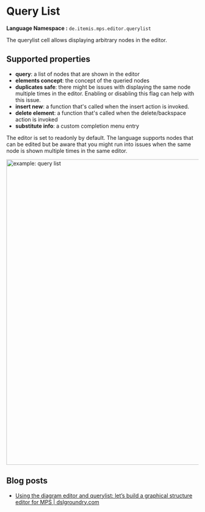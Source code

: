 # Query List

**Language Namespace :** `de.itemis.mps.editor.querylist`

The querylist cell allows displaying arbitrary nodes in the editor.

## Supported properties

- **query**: a list of nodes that are shown in the editor
- **elements concept**: the concept of the queried nodes
- **duplicates safe**: there might be issues with displaying the same node multiple times in the editor. Enabling or disabling 
 this flag can help with this issue.
- **insert new**: a function that's called when the insert action is invoked.
- **delete element**: a function that's called when the delete/backspace action is invoked
- **substitute info**: a custom completion menu entry

The editor is set to readonly by default. The language supports nodes that can be edited but be aware that you might
run into issues when the same node is shown multiple times in the same editor.

<img alt="example: query list" src="../../img/querylist_cell_example.png" width="800px" />

## Blog posts

- [Using the diagram editor and querylist: let’s build a graphical structure editor for MPS | dslgroundry.com](https://dslfoundry.com/using-the-diagram-editor-and-querylist-lets-build-a-graphical-structure-editor-for-mps/)